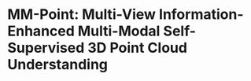 # MM-Point: Multi-View Information-Enhanced Multi-Modal Self-Supervised 3D Point Cloud Understanding
